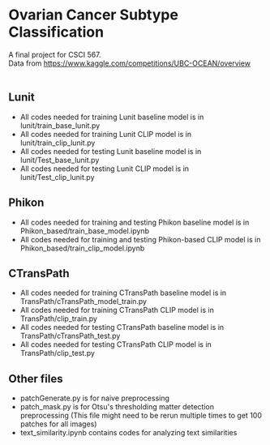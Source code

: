 # Ovarian Cancer Subtype Classification
A final project for CSCI 567. <br>
Data from https://www.kaggle.com/competitions/UBC-OCEAN/overview <br>
<br>

## Lunit
* All codes needed for training Lunit baseline model is in lunit/train_base_lunit.py <br>
* All codes needed for training Lunit CLIP model is in lunit/train_clip_lunit.py <br>
* All codes needed for testing Lunit baseline model is in lunit/Test_base_lunit.py <br>
* All codes needed for testing Lunit CLIP model is in lunit/Test_clip_lunit.py <br>

## Phikon
* All codes needed for training and testing Phikon baseline model is in Phikon_based/train_base_model.ipynb <br>
* All codes needed for training and testing Phikon-based CLIP model is in Phikon_based/train_clip_model.ipynb <br>

## CTransPath
* All codes needed for training CTransPath baseline model is in TransPath/cTransPath_model_train.py <br>
* All codes needed for training CTransPath CLIP model is in TransPath/clip_train.py <br>
* All codes needed for testing CTransPath baseline model is in TransPath/cTransPath_test.py <br>
* All codes needed for testing CTransPath CLIP model is in TransPath/clip_test.py <br>

## Other files
* patchGenerate.py is for naive preprocessing <br>
* patch_mask.py is for Otsu's thresholding matter detection preprocessing (This file might need to be rerun multiple times to get 100 patches for all images) <br>
* text_similarity.ipynb contains codes for analyzing text similarities <br>


